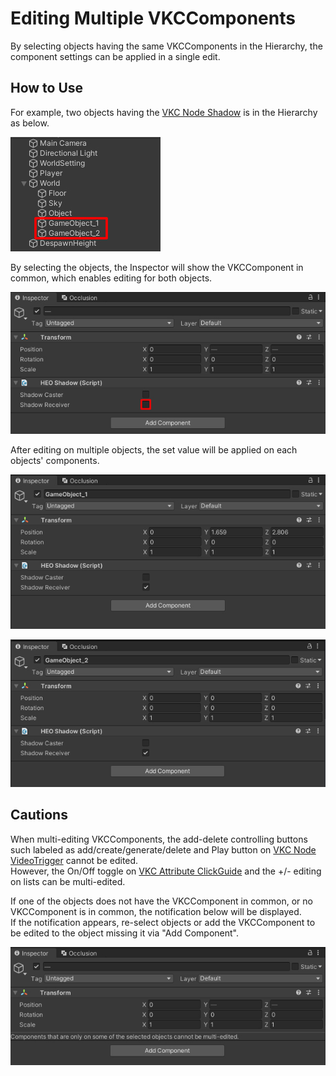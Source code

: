 # Editing Multiple VKCComponents

By selecting objects having the same VKCComponents in the Hierarchy, the component settings can be applied in a single edit.

## How to Use

For example, two objects having the [VKC Node Shadow](../VKCComponents/VKCNodeShadow.md) is in the Hierarchy as below.

![MultiSelect_1](img/MultiSelect_1.jpg)

By selecting the objects, the Inspector will show the VKCComponent in common, which enables editing for both objects.

![MultiSelect_2](img/MultiSelect_2.jpg)

After editing on multiple objects, the set value will be applied on each objects' components.

![MultiSelect_3](img/MultiSelect_3.jpg)

![MultiSelect_4](img/MultiSelect_4.jpg)

## Cautions

When multi-editing VKCComponents, the add-delete controlling buttons such labeled as add/create/generate/delete and Play button on [VKC Node VideoTrigger](../VKCComponents/VKCNodeVideoTrigger.md) cannot be edited.<br>
However, the On/Off toggle on [VKC Attribute ClickGuide](../VKCComponents/VKCAttributeClickGuide.md) and the +/- editing on lists can be multi-edited.

If one of the objects does not have the VKCComponent in common, or no VKCComponent is in common, the notification below will be displayed.<br>
If the notification appears, re-select objects or add the VKCComponent to be edited to the object missing it via "Add Component".

![MultiSelect_5](img/MultiSelect_5.jpg)